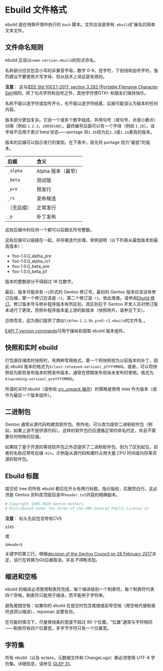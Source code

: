 # Ebuild 文件格式

ebuild 是在特殊环境中执行的 `bash` 脚本。文件应该是带有`.ebuild`扩展名的简单文本文件。

## 文件命名规则

ebuild 应该以`name-version.ebuild`的形式命名。

名称部分应仅包含小写的非重音字母，数字 0-9，连字符，下划线和加号字符。强烈建议不要使用大写字母，但从技术上讲这是有效的。

<div class="alert alert-note">
<b>注意</b>： 这与<a href="https://pubs.opengroup.org/onlinepubs/9699919799/basedefs/V1_chap03.html#tag_03_282">IEEE Std 1003.1-2017, section 3.282 (Portable Filename Character Set)</a>相同，除了句点字符和加号之外，其他字符使GTK+ 和朋友们保持快乐。
</div>

名称不能以连字符或加号开头，也不能以连字符结尾，后接可能误认为版本的任何内容。

版本部分更加复杂。它由一个或多个数字组成，并用句号（或句号，点或小数点）分隔（例如 `1.2.3`，`20050108`）。最终编号后面可以有一个字母（例如 `1.2b`）。该字母不应用于表示‘beta’状态——portage 将`1.2b`视为比`1.2`或`1.2a`更高的版本。

版本的后缀可以指示发行的类型。在下表中，首先将 portage 视为“最低”的版本。

| **后缀**   | **含义**           |
| :--------- | :----------------- |
| `_alpha`   | Alpha 版本（最早） |
| `_beta`    | 测试版             |
| `_pre`     | 预发行             |
| `_rc`      | 发布候选           |
| （无后缀） | 正常发行           |
| `_p`       | 补丁发布           |

这些后缀中的任何一个都可以后跟无符号整数。

这些后缀可以链接在一起，并将被迭代处理。举例说明（以下列表从最低版本到最高版本）：

- foo-1.0.0_alpha_pre
- foo-1.0.0_alpha_rc1
- foo-1.0.0_beta_pre
- foo-1.0.0_beta_p1

版本的整数部分不得超过 18 位数字。

最后，版本可能具有`-r1`形式的 Gentoo 修订号。最初的 Gentoo 版本应该没有修订后缀，第一个修订应该是`-r1`，第二个修订是`-r2`，依此类推。请参阅[Ebuild 修订](./../general-concepts/ebuild-revisions.md)。修订版本号与修补程序版本有所区别，其区别在于 Gentoo 开发人员对修订版本进行了更改，而修补程序版本是上游的新版本（快照除外，请参见下文）。

总体而言，这为我们提供了类似`libfoo-1.2.5b_pre5-r2.ebuild`的文件名 。

[EAPI 7 version commands](./variables.md)可用于操纵和提取 ebuild 版本组件。

## 快照和实时 ebuild

打包源存储库的快照时，有两种常用格式。第一个将快照视为以前版本的补丁，因此 ebuild 版本的格式为`$(last-released-version)_pYYYYMMDD`。或者，可以将快照视为即将发布版本的预发布版本，通常在预期发布但尚未发布时使用。格式为`$(upcoming-version)_preYYYYMMDD`。

所谓的*实时* ebuild（请参阅 [src_unpack 操作](./ebuild-functions/src_unpack/README.md)）的策略是使用 `9999` 作为版本（或作为最后一个版本组件）。

## 二进制包

Gentoo 通常从源代码构建其软件包。例外地，可以改为提供二进制软件包（例如，如果上游不提供源代码）。这样的软件包仍应遵循正常的命名约定，并且不需要任何特殊的后缀。

如果除了基于开源的等效软件包之外还提供了二进制软件包，则为了区别起见，前者的名称应带有后缀`-bin`。示例是从源代码构建时占用大量 CPU 时间或内存等资源的软件包。

## Ebuild 标题

提交给 tree 的所有 ebuild 都应在开头有两行标题，指示版权，后跟空白行。这必须是 Gentoo 资料库顶层目录中`header.txt`内容的精确副本。

```bash
# Copyright 1999-2020 Gentoo Authors
# Distributed under the terms of the GNU General Public License v2
```

<div class="alert alert-note">
<b>注意</b>： 标头先前包含带有CVS <code><pre>$Id$</pre></code>或<code><pre>$Header$</pre></code>关键字的第三行。根据<a href="https://bugs.gentoo.org/611234">decision of the Gentoo Council on 28 February 2017</a>决定，该行在转换为Git后被取消，并且<i>不得</i>再添加。
</div>

## 缩进和空格

ebuild 的缩进必须使用制表符完成，每个缩进级别一个制表符。每个制表符代表四个空格。制表符只能用于缩进，而不能用于字符串。

避免尾随空格：如果你的 ebuild 在提交时包含尾随或前导空格（用空格代替制表符选项以缩进），repoman 会警告你。

在可能的情况下，尽量使线条的宽度不超过 80 个位置。“位置”通常与字符相同——制表符有四个位置宽，多字节字符只有一个位置宽。

## 字符集

所有 ebuild（以及 eclass，元数据文件和 ChangeLogs）都必须使用 UTF-8 字符集。详细信息，请参见 [GLEP 31](https://www.gentoo.org/glep/glep-0031.html)。
